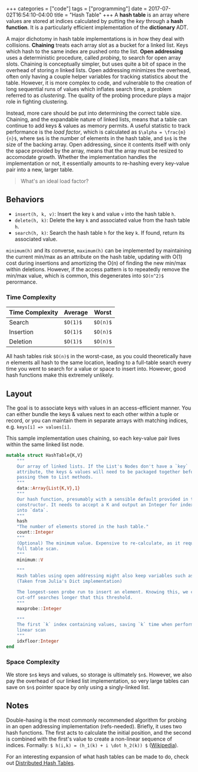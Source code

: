 +++
categories = ["code"]
tags = ["programming"]
date = 2017-07-02T16:54:10-04:00
title = "Hash Table"
+++
A __hash table__ is an array where values are stored at indices calculated by
putting the _key_ through a __hash function__. It is a particularly efficient
implementation of the __dictionary__ ADT.

A major dichotomy in hash table implementations is in how they deal with
collisions.  __Chaining__ treats each array slot as a bucket for a linked list.
Keys which hash to the same index are pushed onto the list. __Open addressing__
uses a deterministic procedure, called _probing_, to search for open array
slots. Chaining is conceptually simpler, but uses quite a bit of space in the
overhead of storing _n_ linked lists. Open addressing minimizes the overhead,
often only having a couple helper variables for tracking statistics about the
table. However, it is more complex to code, and vulnerable to the creation
of long sequential runs of values which inflates search time, a problem referred
to as _clustering_. The quality of the probing procedure plays a major role in
fighting clustering.

Instead, more care should be put into determining the correct table size.
Chaining, and the expandable nature of linked lists, means that a table can
continue to add keys & values as memory permits. A useful statistic to track
performance is the _load factor_, which is calculated as `$\alpha =
\frac{m}{n}$`, where `$m$` is the number of elements in the hash table, and
`$n$` is the size of the backing array. Open addressing, since it contents
itself with only the space provided by the array, means that the array must be
resized to accomodate growth. Whether the implementation handles the
implementation or not, it essentially amounts to re-hashing every key-value pair
into a new, larger table.

> What's an ideal load factor?

## Behaviors
* `insert(h, k, v)`: Insert the key `k` and value `v` into the hash table `h`.
* `delete(h, k)`: Delete the key `k` and associated value from the hash table
  `h`.
* `search(h, k)`: Search the hash table `h` for the key `k`. If found, return
  its associated value.

`minimum(h)` and its converse, `maximum(h)` can be implemented by maintaining
the current min/max as an attribute on the hash table, updating with O(1) cost
during insertions and amortizing the O(n) of finding the new min/max within
deletions. However, if the access pattern is to repeatedly remove the min/max
value, which is common, this degenerates into `$O(n^2)$` perormance.

### Time Complexity

Time Complexity|Average|Worst
---------|-------|-------
Search   |`$O(1)$`|`$O(n)$`
Insertion|`$O(1)$`|`$O(n)$`
Deletion |`$O(1)$`|`$O(n)$`

All hash tables risk `$O(n)$` in the worst-case, as you could theoretically have
_n_ elements all hash to the same location, leading to a full-table search every
time you went to search for a value or space to insert into. However, good hash
functions make this extremely unlikely.


## Layout
The goal is to associate keys with values in an access-efficient manner. You can
either bundle the keys & values next to each other within a tuple or record, or you can
maintain them in separate arrays with matching indices, e.g. `keys[i] =>
values[i]`.

This sample implementation uses chaining, so each key-value pair lives within
the same linked list node.

```julia
mutable struct HashTable{K,V}
    """
    Our array of linked lists. If the List's Nodes don't have a `key`
    attribute, the keys & values will need to be packaged together before
    passing them to List methods.
    """
    data::Array{List{K,V},1}
    """
    Our hash function, presumably with a sensible default provided in the
    constructor. It needs to accept a K and output an Integer for indexing
    into `data`.
    """
    hash
    "The number of elements stored in the hash table."
    count::Integer
    """
    (Optional) The minimum value. Expensive to re-calculate, as it requires a
    full table scan.
    """
    minimum::V

    """
    Hash tables using open addressing might also keep variables such as:
    (Taken from Julia's Dict implementation)

    The longest-seen probe run to insert an element. Knowing this, we can
    cut-off searches longer that this threshold.
    """
    maxprobe::Integer

    """
    The first `k` index containing values, saving `k` time when performing a
    linear scan
    """
    idxfloor:Integer
end
```

### Space Complexity
We store `$n$` keys and values, so storage is ultimately `$n$`. However, we also
pay the overhead of our linked list implementation, so very large tables can
save on `$n$` pointer space by only using a singly-linked list.

## Notes
Double-hasing is the most commonly recommended algorithm for probing in an open
addressing implementation (refs-needed). Briefly, it uses two hash functions.
The first acts to calculate the initial position, and the second is combined
with the first's value to create a non-linear sequence of indices. Formally: `$
h(i,k) = (h_1(k) + i \dot h_2(k)) $`
([Wikipedia](https://en.wikipedia.org/wiki/Double_hashing)).

For an interesting expansion of what hash tables can be made to do, check out
[Distributed Hash Tables](https://en.wikipedia.org/wiki/Distributed_hash_table).

